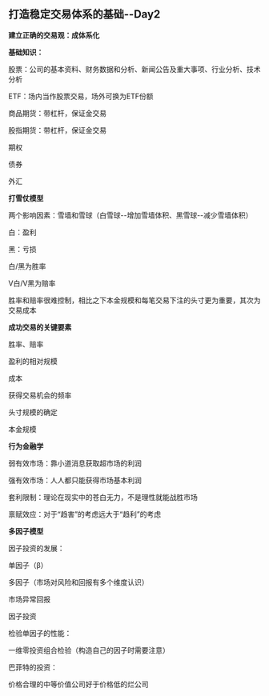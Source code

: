 ## 打造稳定交易体系的基础--Day2



**建立正确的交易观：成体系化**

**基础知识：**

股票：公司的基本资料、财务数据和分析、新闻公告及重大事项、行业分析、技术分析

ETF：场内当作股票交易，场外可换为ETF份额

商品期货：带杠杆，保证金交易

股指期货：带杠杆，保证金交易

期权

债券

外汇

**打雪仗模型**

两个影响因素：雪墙和雪球（白雪球--增加雪墙体积、黑雪球--减少雪墙体积）

白：盈利

黑：亏损

白/黑为胜率

V白/V黑为赔率

胜率和赔率很难控制，相比之下本金规模和每笔交易下注的头寸更为重要，其次为交易成本

**成功交易的关键要素**

胜率、赔率

盈利的相对规模

成本

获得交易机会的频率

头寸规模的确定

本金规模

**行为金融学**

弱有效市场：靠小道消息获取超市场的利润

强有效市场：人人都只能获得市场基本利润

套利限制：理论在现实中的苍白无力，不是理性就能战胜市场

禀赋效应：对于“趋害”的考虑远大于“趋利”的考虑

**多因子模型**

因子投资的发展：

单因子（β）

多因子（市场对风险和回报有多个维度认识）

市场异常回报

因子投资

检验单因子的性能：

一维零投资组合检验（构造自己的因子时需要注意）

巴菲特的投资：

价格合理的中等价值公司好于价格低的烂公司





